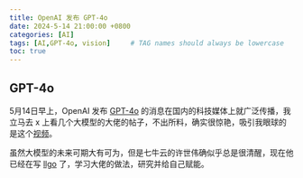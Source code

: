 ```yaml
---
title: OpenAI 发布 GPT-4o
date: 2024-5-14 21:00:00 +0800
categories: [AI]
tags: [AI,GPT-4o, vision]     # TAG names should always be lowercase
toc: true
---
```


## GPT-4o

5月14日早上，OpenAI 发布 [GPT-4o](https://openai.com/index/spring-update/) 的消息在国内的科技媒体上就广泛传播，我立马去 x 上看几个大模型的大佬的帖子，不出所料，确实很惊艳，吸引我眼球的是这个[视频](https://twitter.com/dotey/status/1790213546988433462)。

虽然大模型的未来可期大有可为，但是七牛云的许世伟确似乎总是很清醒，现在他已经在写 [llgo](https://github.com/goplus/llgo) 了，学习大佬的做法，研究并给自己赋能。



